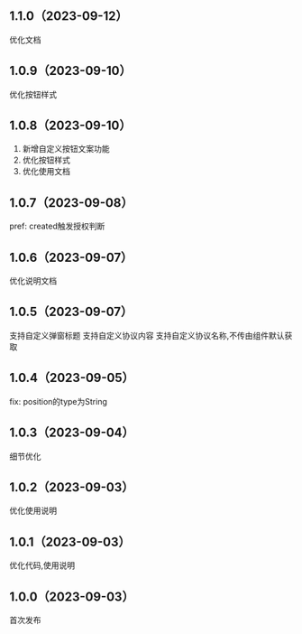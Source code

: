 ## 1.1.0（2023-09-12）
优化文档
## 1.0.9（2023-09-10）
优化按钮样式
## 1.0.8（2023-09-10）
1. 新增自定义按钮文案功能   
2. 优化按钮样式   
3. 优化使用文档    
## 1.0.7（2023-09-08）
pref: created触发授权判断
## 1.0.6（2023-09-07）
优化说明文档
## 1.0.5（2023-09-07）
支持自定义弹窗标题
支持自定义协议内容
支持自定义协议名称,不传由组件默认获取
## 1.0.4（2023-09-05）
fix: position的type为String
## 1.0.3（2023-09-04）
细节优化
## 1.0.2（2023-09-03）
优化使用说明
## 1.0.1（2023-09-03）
优化代码,使用说明
## 1.0.0（2023-09-03）
首次发布
